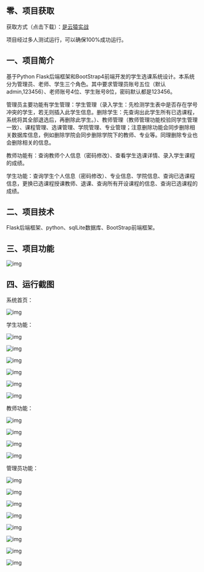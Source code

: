 ## 零、项目获取
获取方式（点击下载）：[是云猿实战](http://shiyuncode.com/details?id=43)

项目经过多人测试运行，可以确保100%成功运行。

## 一、项目简介

基于Python Flask后端框架和BootStrap4前端开发的学生选课系统设计。本系统分为管理员、老师、学生三个角色。其中要求管理员账号五位（默认admin,123456）、老师账号4位、学生账号8位，密码默认都是123456。

管理员主要功能有学生管理：学生管理（录入学生：先检测学生表中是否存在学号冲突的学生，若无则插入此学生信息。删除学生：先查询出此学生所有已选课程，系统将其全部退选后，再删除此学生。）、教师管理（教师管理功能校验同学生管理一致）、课程管理、选课管理、学院管理、专业管理；注意删除功能会同步删除相关数据库信息，例如删除学院会同步删除学院下的教师、专业等。同理删除专业也会删除相关的信息。

教师功能有：查询教师个人信息（密码修改）、查看学生选课详情、录入学生课程的成绩。

学生功能：查询学生个人信息（密码修改）、专业信息、学院信息、查询已选课程信息，更换已选课程授课教师、退课、查询所有开设课程的信息、查询已选课程的成绩。

## 二、项目技术

Flask后端框架、python、sqlLite数据库、BootStrap前端框架。

## 三、项目功能

![img](https://github.com/UserXiaohu/crouse_manager/blob/main/img/clip_image002.png)

 

## 四、运行截图



 

系统首页：

![img](https://github.com/UserXiaohu/crouse_manager/blob/main/img/clip_image004.png)



学生功能：

![img](https://github.com/UserXiaohu/crouse_manager/blob/main/img/clip_image006.png)

![img](https://github.com/UserXiaohu/crouse_manager/blob/main/img/clip_image008.png)

![img](https://github.com/UserXiaohu/crouse_manager/blob/main/img/clip_image010.png)

![img](https://github.com/UserXiaohu/crouse_manager/blob/main/img/clip_image012.png)

![img](https://github.com/UserXiaohu/crouse_manager/blob/main/img/clip_image014.png)

![img](https://github.com/UserXiaohu/crouse_manager/blob/main/img/clip_image016.png)



教师功能：

![img](https://github.com/UserXiaohu/crouse_manager/blob/main/img/clip_image017.png)

![img](https://github.com/UserXiaohu/crouse_manager/blob/main/img/clip_image019.png)

![img](https://github.com/UserXiaohu/crouse_manager/blob/main/img/clip_image021.png)

![img](https://github.com/UserXiaohu/crouse_manager/blob/main/img/clip_image023.png)



管理员功能：

![img](https://github.com/UserXiaohu/crouse_manager/blob/main/img/clip_image025.png)

![img](https://github.com/UserXiaohu/crouse_manager/blob/main/img/clip_image027.png)

![img](https://github.com/UserXiaohu/crouse_manager/blob/main/img/clip_image029.png)

![img](https://github.com/UserXiaohu/crouse_manager/blob/main/img/clip_image031.png)

![img](https://github.com/UserXiaohu/crouse_manager/blob/main/img/clip_image033.png)

![img](https://github.com/UserXiaohu/crouse_manager/blob/main/img/clip_image035.png)

![img](https://github.com/UserXiaohu/crouse_manager/blob/main/img/clip_image037.png)

![img](https://github.com/UserXiaohu/crouse_manager/blob/main/img/clip_image039.png)
